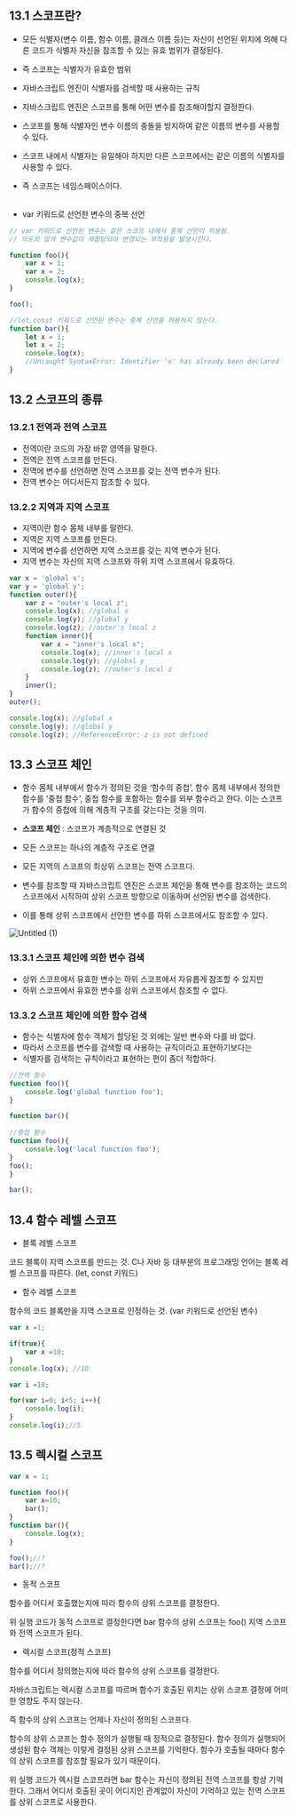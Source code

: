 ## 13.1 스코프란?

- 모든 식별자(변수 이름, 함수 이름, 클래스 이름 등)는 자신이 선언된 위치에 의해 다른 코드가 식별자 자신을 참조할 수 있는 유효 범위가 결정된다.
- 즉 스코프는 식별자가 유효한 범위
- 자바스크립트 엔진이 식별자를 검색할 때 사용하는 규칙

- 자바스크립트 엔진은 스코프를 통해 어떤 변수를 참조해야할지 결정한다.

- 스코프를 통해 식별자인 변수 이름의 충돌을 방지하여 같은 이름의 변수를 사용할 수 있다.

- 스코프 내에서 식별자는 유일해야 하지만 다른 스코프에서는 같은 이름의 식별자를 사용할 수 있다.

- 즉 스코프는 네임스페이스이다.
<br><br>

- var 키워드로 선언한 변수의 중복 선언

```jsx
// var 키워드로 선언된 변수는 같은 스코프 내에서 중복 선언이 허용됨.
// 의도치 않게 변수값이 재할당되어 변경되는 부작용을 발생시킨다.

function foo(){
    var x = 1;
    var x = 2;
    console.log(x);
}

foo();

//let,const 키워드로 선언된 변수는 중복 선언을 허용하지 않는다.
function bar(){
    let x = 1;
    let x = 2;
    console.log(x);
    //Uncaught SyntaxError: Identifier 'x' has already been declared
}

```

 ## 13.2 스코프의 종류 

 ### 13.2.1 전역과 전역 스코프 

- 전역이란 코드의 가장 바깥 영역을 말한다.
- 전역은 전역 스코프를 만든다.
- 전역에 변수를 선언하면 전역 스코프를 갖는 전역 변수가 된다.
- 전역 변수는 어디서든지 참조할 수 있다.

 ### 13.2.2 지역과 지역 스코프 

- 지역이란 함수 몸체 내부를 말한다.
- 지역은 지역 스코프를 만든다.
- 지역에 변수를 선언하면 지역 스코프를 갖는 지역 변수가 된다.
- 지역 변수는 자신의 지역 스코프와 하위 지역 스코프에서 유효하다.

```jsx
var x = 'global x';
var y = 'global y';
function outer(){
    var z = "outer's local z";
    console.log(x); //global x
    console.log(y); //global y
    console.log(z); //outer's local z
    function inner(){
        var x = "inner's local x";
        console.log(x); //inner's local x
        console.log(y); //global y
        console.log(z); //outer's local z
    }
    inner();
}
outer();

console.log(x); //global x
console.log(y); //global y
console.log(z); //ReferenceError: z is not defined

```

 ## 13.3 스코프 체인 

- 함수 몸체 내부에서 함수가 정의된 것을 ‘함수의 중첩’, 함수 몸체 내부에서 정의한 함수를 ‘중첩 함수’, 중첩 함수를 포함하는 함수를 외부 함수라고 한다. 이는 스코프가 함수의 중첩에 의해 계층적 구조를 갖는다는 것을 의미.
-  **스코프 체인** : 스코프가 계층적으로 연결된 것

- 모든 스코프는 하나의 계층적 구조로 연결

- 모든 지역의 스코프의 최상위 스코프는 전역 스코프다.

- 변수를 참조할 때 자바스크립트 엔진은 스코프 체인을 통해 변수를 참조하는 코드의 스코프에서 시작하여 상위 스코프 방향으로 이동하며 선언된 변수를 검색한다.
- 이를 통해 상위 스코프에서 선언한 변수를 하위 스코프에서도 참조할 수 있다.

![Untitled (1)](https://user-images.githubusercontent.com/85421850/158827917-baf6df45-2285-4ae7-81ba-1adc271839e8.png)

 ### 13.3.1 스코프 체인에 의한 변수 검색 

- 상위 스코프에서 유효한 변수는 하위 스코프에서 자유롭게 참조할 수 있지만
- 하위 스코프에서 유효한 변수를 상위 스코프에서 참조할 수 없다.

 ### 13.3.2 스코프 체인에 의한 함수 검색 

- 함수는 식별자에 함수 객체가 할당된 것 외에는 일반 변수와 다를 바 없다.
- 따라서 스코프를 변수를 검색할 때 사용하는 규칙이라고 표현하기보다는
- 식별자를 검색하는 규칙이라고 표현하는 편이 좀더 적합하다.

```jsx
//전역 함수
function foo(){
    console.log('global function foo');
}

function bar(){
    
//중첩 함수
function foo(){
    console.log('local function foo');
}
foo();
}

bar();

```

 ## 13.4 함수 레벨 스코프 

- 블록 레벨 스코프

코드 블록이 지역 스코프를 만드는 것. C나 자바 등 대부분의 프로그래밍 언어는 블록 레벨 스코프를 따른다. (let, const 키워드)

- 함수 레벨 스코프

함수의 코드 블록만을 지역 스코프로 인정하는 것. (var 키워드로 선언된 변수)

```jsx
var x =1;

if(true){
    var x =10;
}
console.log(x); //10

var i =10;

for(var i=0; i<5; i++){
    console.log(i);
}
console.log(i);//5

```

 ## 13.5 렉시컬 스코프 

```jsx
var x = 1;

function foo(){
    var x=10;
    bar();
}
function bar(){
    console.log(x);
}

foo();//?
bar();//?

```

- 동적 스코프

함수를 어디서 호출했는지에 따라 함수의 상위 스코프를 결정한다.

위 실행 코드가 동적 스코프로 결정한다면 bar 함수의 상위 스코프는 foo() 지역 스코프와 전역 스코프가 된다.

- 렉시컬 스코프(정적 스코프)

함수를 어디서 정의했는지에 따라 함수의 상위 스코프를 결정한다.

자바스크립트는 렉시컬 스코프를 따르며 함수가 호출된 위치는 상위 스코프 결정에 어떠한 영향도 주지 않는다.

즉 함수의 상위 스코프는 언제나 자신이 정의된 스코프다.

함수의 상위 스코프는 함수 정의가 실행될 때 정적으로 결정된다. 함수 정의가 실행되어 생성된 함수 객체는 이렇게 결정된 상위 스코프를 기억한다. 함수가 호출될 때마다 함수의 상위 스코프를 참조할 필요가 있기 때문이다.

위 실행 코드가 렉시컬 스코프라면 bar 함수는 자신이 정의된 전역 스코프를 항상 기억한다. 그래서 어디서 호출된 곳이 어디지인 관계없이 자신이 기억하고 있는 전역 스코프를 상위 스코프로 사용한다.
